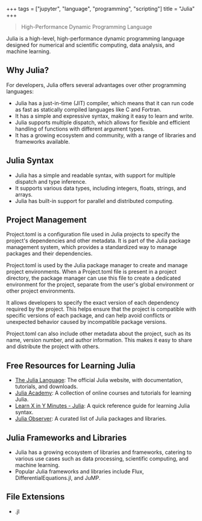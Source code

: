 +++
tags = ["jupyter", "language", "programming", "scripting"]
title = "Julia"
+++

> High-Performance Dynamic Programming Language

Julia is a high-level, high-performance dynamic programming language designed 
for numerical and scientific computing, data analysis, and machine learning.

## Why Julia?

For developers, Julia offers several advantages over other programming languages:

- Julia has a just-in-time (JIT) compiler, which means that it can run code as fast as statically compiled languages like C and Fortran.
- It has a simple and expressive syntax, making it easy to learn and write.
- Julia supports multiple dispatch, which allows for flexible and efficient handling of functions with different argument types.
- It has a growing ecosystem and community, with a range of libraries and frameworks available.

## Julia Syntax

- Julia has a simple and readable syntax, with support for multiple dispatch and type inference.
- It supports various data types, including integers, floats, strings, and arrays.
- Julia has built-in support for parallel and distributed computing.

## Project Management

Project.toml is a configuration file used in Julia projects 
to specify the project's dependencies and other metadata. 
It is part of the Julia package management system, 
which provides a standardized way to manage packages and their dependencies.

Project.toml is used by the Julia package manager 
to create and manage project environments. When a Project.toml file is 
present in a project directory, the package manager can use this file 
to create a dedicated environment for the project, separate from the 
user's global environment or other project environments.

It allows developers to specify the exact version of each dependency 
required by the project. 
This helps ensure that the project is compatible with 
specific versions of each package, and can help avoid conflicts or 
unexpected behavior caused by incompatible package versions.

Project.toml can also include other metadata about the project, 
such as its name, version number, and author information. 
This makes it easy to share and distribute the project with others.

## Free Resources for Learning Julia

- [The Julia Language](https://julialang.org/): The official Julia website, with documentation, tutorials, and downloads.
- [Julia Academy](https://juliaacademy.com/): A collection of online courses and tutorials for learning Julia.
- [Learn X in Y Minutes - Julia](https://learnxinyminutes.com/docs/julia/): A quick reference guide for learning Julia syntax.
- [Julia Observer](https://juliaobserver.com/): A curated list of Julia packages and libraries.

## Julia Frameworks and Libraries

- Julia has a growing ecosystem of libraries and frameworks, catering to various use cases such as data processing, scientific computing, and machine learning.
- Popular Julia frameworks and libraries include Flux, DifferentialEquations.jl, and JuMP.

## File Extensions

- .jl
